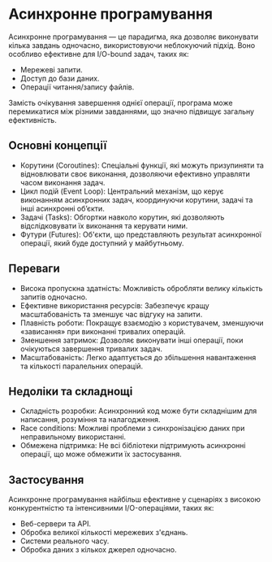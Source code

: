 # Асинхронне програмування

Асинхронне програмування — це парадигма, яка дозволяє виконувати кілька завдань одночасно, використовуючи неблокуючий підхід. Воно особливо ефективне для I/O-bound задач, таких як:

-   Мережеві запити.
-   Доступ до бази даних.
-   Операції читання/запису файлів.

Замість очікування завершення однієї операції, програма може перемикатися між різними завданнями, що значно підвищує загальну ефективність.

## Основні концепції

-   Корутини (Coroutines): Спеціальні функції, які можуть призупиняти та відновлювати своє виконання, дозволяючи ефективно управляти часом виконання задач.
-   Цикл подій (Event Loop): Центральний механізм, що керує виконанням асинхронних задач, координуючи корутини, задачі та інші асинхронні об’єкти.
-   Задачі (Tasks): Обгортки навколо корутин, які дозволяють відслідковувати їх виконання та керувати ними.
-   Футури (Futures): Об'єкти, що представляють результат асинхронної операції, який буде доступний у майбутньому.

## Переваги

-   Висока пропускна здатність: Можливість обробляти велику кількість запитів одночасно.
-   Ефективне використання ресурсів: Забезпечує кращу масштабованість та зменшує час відгуку на запити.
-   Плавність роботи: Покращує взаємодію з користувачем, зменшуючи «зависання» при виконанні тривалих операцій.
-   Зменшення затримок: Дозволяє виконувати інші операції, поки очікуються завершення тривалих задач.
-   Масштабованість: Легко адаптується до збільшення навантаження та кількості паралельних операцій.

## Недоліки та складнощі

-   Складність розробки: Асинхронний код може бути складнішим для написання, розуміння та налагодження.
-   Race conditions: Можливі проблеми з синхронізацією даних при неправильному використанні.
-   Обмежена підтримка: Не всі бібліотеки підтримують асинхронні операції, що може обмежити їх застосування.

## Застосування

Асинхронне програмування найбільш ефективне у сценаріях з високою конкурентністю та інтенсивними I/O-операціями, таких як:

-   Веб-сервери та API.
-   Обробка великої кількості мережевих з'єднань.
-   Системи реального часу.
-   Обробка даних з кількох джерел одночасно.
